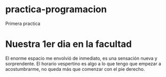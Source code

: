 # practica-programacion
Primera practica
# Nuestra 1er dia en la facultad
El enorme espacio me envolvió de inmediato, es una sensación nueva y sorprendente. El horario vespertino es algo a lo que tengo que empezar a acostumbrarme, no queda más que comenzar con el pie derecho.
